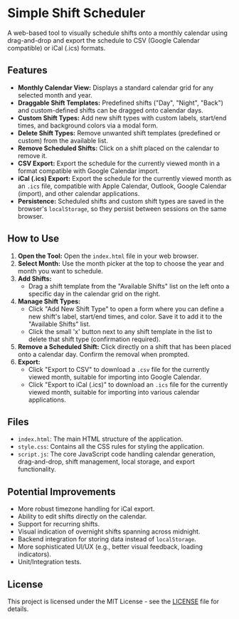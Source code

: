 # Simple Shift Scheduler

A web-based tool to visually schedule shifts onto a monthly calendar using drag-and-drop and export the schedule to CSV (Google Calendar compatible) or iCal (.ics) formats.

## Features

* **Monthly Calendar View:** Displays a standard calendar grid for any selected month and year.
* **Draggable Shift Templates:** Predefined shifts ("Day", "Night", "Back") and custom-defined shifts can be dragged onto calendar days.
* **Custom Shift Types:** Add new shift types with custom labels, start/end times, and background colors via a modal form.
* **Delete Shift Types:** Remove unwanted shift templates (predefined or custom) from the available list.
* **Remove Scheduled Shifts:** Click on a shift placed on the calendar to remove it.
* **CSV Export:** Export the schedule for the currently viewed month in a format compatible with Google Calendar import.
* **iCal (.ics) Export:** Export the schedule for the currently viewed month as an `.ics` file, compatible with Apple Calendar, Outlook, Google Calendar (import), and other calendar applications.
* **Persistence:** Scheduled shifts and custom shift types are saved in the browser's `localStorage`, so they persist between sessions on the same browser.

## How to Use

1.  **Open the Tool:** Open the `index.html` file in your web browser.
2.  **Select Month:** Use the month picker at the top to choose the year and month you want to schedule.
3.  **Add Shifts:**
    * Drag a shift template from the "Available Shifts" list on the left onto a specific day in the calendar grid on the right.
4.  **Manage Shift Types:**
    * Click "Add New Shift Type" to open a form where you can define a new shift's label, start/end times, and color. Save it to add it to the "Available Shifts" list.
    * Click the small 'x' button next to any shift template in the list to delete that shift type (confirmation required).
5.  **Remove a Scheduled Shift:** Click directly on a shift that has been placed onto a calendar day. Confirm the removal when prompted.
6.  **Export:**
    * Click "Export to CSV" to download a `.csv` file for the currently viewed month, suitable for importing into Google Calendar.
    * Click "Export to iCal (.ics)" to download an `.ics` file for the currently viewed month, suitable for importing into various calendar applications.

## Files

* `index.html`: The main HTML structure of the application.
* `style.css`: Contains all the CSS rules for styling the application.
* `script.js`: The core JavaScript code handling calendar generation, drag-and-drop, shift management, local storage, and export functionality.

## Potential Improvements

* More robust timezone handling for iCal export.
* Ability to edit shifts directly on the calendar.
* Support for recurring shifts.
* Visual indication of overnight shifts spanning across midnight.
* Backend integration for storing data instead of `localStorage`.
* More sophisticated UI/UX (e.g., better visual feedback, loading indicators).
* Unit/Integration tests.

## License

This project is licensed under the MIT License - see the [LICENSE](LICENSE) file for details.
